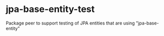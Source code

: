 # jpa-base-entity-test
Package peer to support testing of JPA entities that are using "jpa-base-entity"
